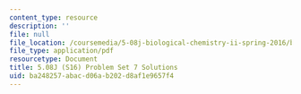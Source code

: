 ```yaml
---
content_type: resource
description: ''
file: null
file_location: /coursemedia/5-08j-biological-chemistry-ii-spring-2016/ba248257abacd06ab202d8af1e9657f4_MIT5_08jS16ps7_soln.pdf
file_type: application/pdf
resourcetype: Document
title: 5.08J (S16) Problem Set 7 Solutions
uid: ba248257-abac-d06a-b202-d8af1e9657f4
---
```

